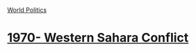 [World Politics](../World%20Politics)
# [1970- Western Sahara Conflict](1970-%20Western%20Sahara%20Conflict)  